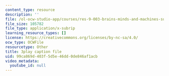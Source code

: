 ```yaml
---
content_type: resource
description: ''
file: /ol-ocw-studio-app/courses/res-9-003-brains-minds-and-machines-summer-course-summer-2015/99ca869d403f5d5e46dd0de846af1acb_GXuI9fKDxso.srt
file_size: 105782
file_type: application/x-subrip
learning_resource_types: []
license: https://creativecommons.org/licenses/by-nc-sa/4.0/
ocw_type: OCWFile
resourcetype: Other
title: 3play caption file
uid: 99ca869d-403f-5d5e-46dd-0de846af1acb
video_metadata:
  youtube_id: null
---
```

